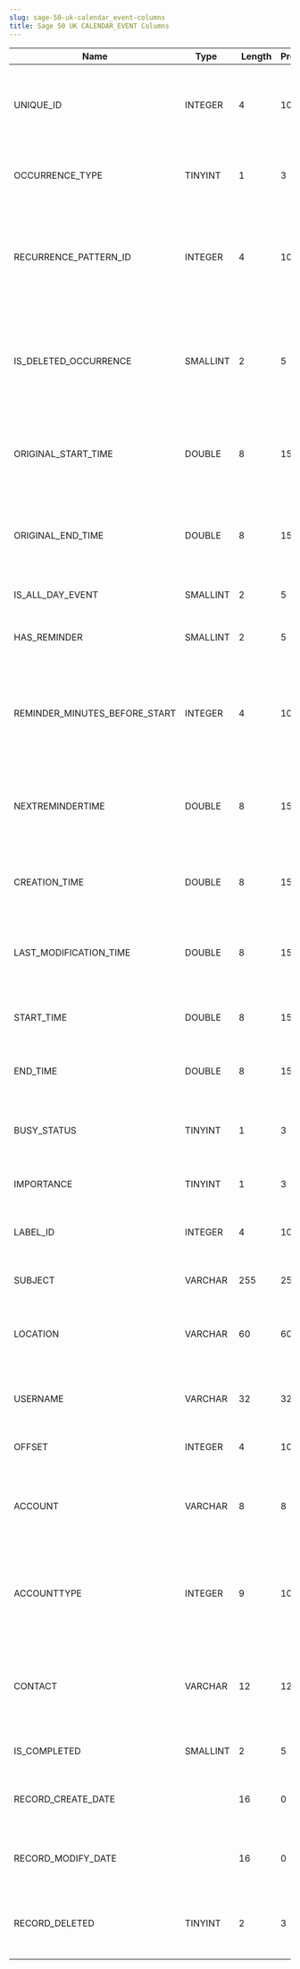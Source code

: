 ```yaml
---
slug: sage-50-uk-calendar_event-columns
title: Sage 50 UK CALENDAR_EVENT Columns
---
```

| Name | Type  |  Length | Precision  |  Notes  | Example |
| --- | --- | --- | --- | --- | --- |
| UNIQUE_ID | INTEGER | 4 | 10 | The unique identifier of this calendar event (an internal number) | 1 |
| OCCURRENCE_TYPE | TINYINT | 1 | 3 | How was this event generated, in terms of recurrence? | 0 |
| RECURRENCE_PATTERN_ID | INTEGER | 4 | 10 | The unique identifier of a recurrence pattern associated with this event (a foreign key) | 0 |
| IS_DELETED_OCCURRENCE | SMALLINT | 2 | 5 | Does this event represent an occurrence a recurring event that's been deleted? | 0 |
| ORIGINAL_START_TIME | DOUBLE | 8 | 15 | The start time of the master event for this recurrence exception | 0 |
| ORIGINAL_END_TIME | DOUBLE | 8 | 15 | The end time of the master event for this recurrence exception | 0 |
| IS_ALL_DAY_EVENT | SMALLINT | 2 | 5 | Is this event an all-day event? | 1 |
| HAS_REMINDER | SMALLINT | 2 | 5 | Is the reminder enabled for this event? | 1 |
| REMINDER_MINUTES_BEFORE_START | INTEGER | 4 | 10 | The number of minutes before the start of the event that the user should alerted to it | 15 |
| NEXTREMINDERTIME | DOUBLE | 8 | 15 | The date and time at which the next reminder is to be shown. | 0 |
| CREATION_TIME | DOUBLE | 8 | 15 | The date and time at which this event was first created | 0 |
| LAST_MODIFICATION_TIME | DOUBLE | 8 | 15 | The date and time at which this event was last modified | 0 |
| START_TIME | DOUBLE | 8 | 15 | The date and time at which this event begins | 39702 |
| END_TIME | DOUBLE | 8 | 15 | The date and time at which this event ends | 39702.0069444444 |
| BUSY_STATUS | TINYINT | 1 | 3 | How will the user be occupied for the duration of this event? | 0 |
| IMPORTANCE | TINYINT | 1 | 3 | How important is this event? | 0 |
| LABEL_ID | INTEGER | 4 | 10 | The unique identifier of the label applied to this event | 6 |
| SUBJECT | VARCHAR | 255 | 255 | The subject/title of the event | Promised Payment from ABS001 for £750.00 |
| LOCATION | VARCHAR | 60 | 60 | A string in which the user can enter the location of the event |  |
| USERNAME | VARCHAR | 32 | 32 | The name of the user who created the event |  |
| OFFSET | INTEGER | 4 | 10 | Where memo is in file | 10 |
| ACCOUNT | VARCHAR | 8 | 8 | The unique identifier of the customer or supplier linked to the event | ABS001 |
| ACCOUNTTYPE | INTEGER | 9 | 10 | Denotes if the reference stored in the account field is a customer or supplier | 0 |
| CONTACT | VARCHAR | 12 | 12 | The name of the contact at the customer or supplier linked to the event |  |
| IS_COMPLETED | SMALLINT | 2 | 5 | Is this event flagged as complete? | 0 |
| RECORD_CREATE_DATE |  | 16 | 0 | Date and time when the record was created. | 27/04/2010 17:16:58 |
| RECORD_MODIFY_DATE |  | 16 | 0 | Date and time when the record was modified. | 04/08/2017 14:18:54 |
| RECORD_DELETED | TINYINT | 2 | 3 | Flag denoting if the record has been deleted or not. | 0 |
